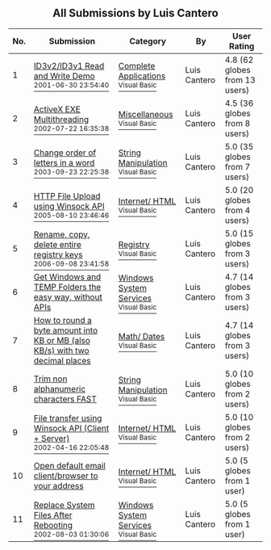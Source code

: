 ﻿<div align="center">

## All Submissions by Luis Cantero

</div>

No.  | Submission | Category | By   | User Rating
---- | ---------- | -------- | ---- | -----------
1 | [ID3v2/ID3v1 Read and Write Demo<br /><sup>2001-06-30 23:54:40</sup>](https://github.com/Planet-Source-Code/luis-cantero-id3v2-id3v1-read-and-write-demo__1-24603) | [Complete Applications<br /><sup>Visual Basic</sup>](../ByCategory/complete-applications__1-27.md) | Luis Cantero | 4.8 (62 globes from 13 users)
2 | [ActiveX EXE Multithreading<br /><sup>2002-07-22 16:35:38</sup>](https://github.com/Planet-Source-Code/luis-cantero-activex-exe-multithreading__1-36997) | [Miscellaneous<br /><sup>Visual Basic</sup>](../ByCategory/miscellaneous__1-1.md) | Luis Cantero | 4.5 (36 globes from 8 users)
3 | [Change order of letters in a word<br /><sup>2003-09-23 22:25:38</sup>](https://github.com/Planet-Source-Code/luis-cantero-change-order-of-letters-in-a-word__1-48705) | [String Manipulation<br /><sup>Visual Basic</sup>](../ByCategory/string-manipulation__1-5.md) | Luis Cantero | 5.0 (35 globes from 7 users)
4 | [HTTP File Upload using Winsock API<br /><sup>2005-08-10 23:46:46</sup>](https://github.com/Planet-Source-Code/luis-cantero-http-file-upload-using-winsock-api__1-62746) | [Internet/ HTML<br /><sup>Visual Basic</sup>](../ByCategory/internet-html__1-34.md) | Luis Cantero | 5.0 (20 globes from 4 users)
5 | [Rename, copy, delete entire registry keys<br /><sup>2006-09-08 23:41:58</sup>](https://github.com/Planet-Source-Code/luis-cantero-rename-copy-delete-entire-registry-keys__1-66540) | [Registry<br /><sup>Visual Basic</sup>](../ByCategory/registry__1-36.md) | Luis Cantero | 5.0 (15 globes from 3 users)
6 | [Get Windows and TEMP Folders the easy way, without APIs<br />](https://github.com/Planet-Source-Code/luis-cantero-get-windows-and-temp-folders-the-easy-way-without-apis__1-24604) | [Windows System Services<br /><sup>Visual Basic</sup>](../ByCategory/windows-system-services__1-35.md) | Luis Cantero | 4.7 (14 globes from 3 users)
7 | [How to round a byte amount into KB or MB \(also KB/s\) with two decimal places<br />](https://github.com/Planet-Source-Code/luis-cantero-how-to-round-a-byte-amount-into-kb-or-mb-also-kb-s-with-two-decimal-places__1-38018) | [Math/ Dates<br /><sup>Visual Basic</sup>](../ByCategory/math-dates__1-37.md) | Luis Cantero | 4.7 (14 globes from 3 users)
8 | [Trim non alphanumeric characters FAST<br />](https://github.com/Planet-Source-Code/luis-cantero-trim-non-alphanumeric-characters-fast__1-981) | [String Manipulation<br /><sup>Visual Basic</sup>](../ByCategory/string-manipulation__1-5.md) | Luis Cantero | 5.0 (10 globes from 2 users)
9 | [File transfer using Winsock API \(Client \+ Server\)<br /><sup>2002-04-16 22:05:48</sup>](https://github.com/Planet-Source-Code/luis-cantero-file-transfer-using-winsock-api-client-server__1-39590) | [Internet/ HTML<br /><sup>Visual Basic</sup>](../ByCategory/internet-html__1-34.md) | Luis Cantero | 5.0 (10 globes from 2 users)
10 | [Open default email client/browser to your address<br />](https://github.com/Planet-Source-Code/luis-cantero-open-default-email-client-browser-to-your-address__1-969) | [Internet/ HTML<br /><sup>Visual Basic</sup>](../ByCategory/internet-html__1-34.md) | Luis Cantero | 5.0 (5 globes from 1 user)
11 | [Replace System Files After Rebooting<br /><sup>2002-08-03 01:30:06</sup>](https://github.com/Planet-Source-Code/luis-cantero-replace-system-files-after-rebooting__1-1067) | [Windows System Services<br /><sup>Visual Basic</sup>](../ByCategory/windows-system-services__1-35.md) | Luis Cantero | 5.0 (5 globes from 1 user)
